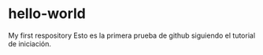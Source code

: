 # hello-world
My first respository
Esto es la primera prueba de github siguiendo el tutorial de iniciación.
